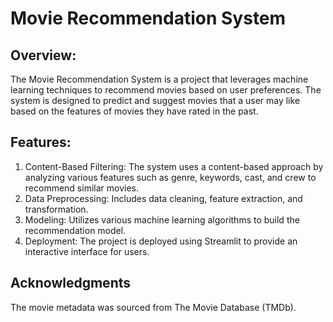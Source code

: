 # Movie Recommendation System

## Overview:
The Movie Recommendation System is a project that leverages machine learning techniques to recommend movies based on user preferences. The system is designed to predict and suggest movies that a user may like based on the features of movies they have rated in the past.

## Features:
1) Content-Based Filtering: The system uses a content-based approach by analyzing various features such as genre, keywords, cast, and crew to recommend similar movies.
2) Data Preprocessing: Includes data cleaning, feature extraction, and transformation.
3) Modeling: Utilizes various machine learning algorithms to build the recommendation model.
4) Deployment: The project is deployed using Streamlit to provide an interactive interface for users.


## Acknowledgments
The movie metadata was sourced from The Movie Database (TMDb).
   
